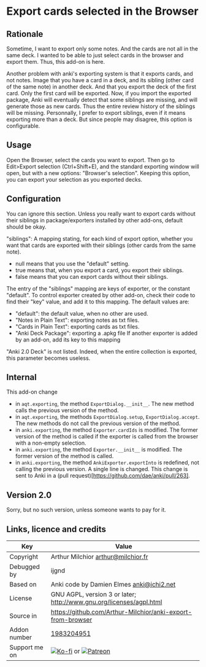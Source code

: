 # Export cards selected in the Browser
## Rationale
Sometime, I want to export only some notes. And the cards are not all
in the same deck. I wanted to be able to just select cards in the
browser and export them. Thus, this add-on is here.

Another problem with anki's exporting system is that it exports cards,
and not notes. Image that you have a card in a deck, and its sibling
(other card of the same note) in another deck. And that you export the
deck of the first card. Only the first card will be exported. Now, if
you import the exported package, Anki will eventually detect that some
siblings are missing, and will generate those as new cards. Thus the
entire review history of the siblings will be missing. Personnally, I
prefer to export siblings, even if it means exporting more than a
deck. But since people may disagree, this option is configurable.

## Usage
Open the Browser, select the cards you want to export. Then go to
Edit>Export selection (Ctrl+Shift+E), and the standard exporting
window will open, but with a new options: "Browser's
selection". Keeping this option, you can export your selection as you
exported decks.

## Configuration
You can ignore this section. Unless you really want
to export cards without their siblings in package/exporters installed
by other add-ons, default should be okay.

"siblings": A mapping stating, for each kind of export option, whether you want that cards are exported with their siblings (other cards from the same note).
* null means that you use the "default" setting.
* true means that, when you export a card, you export their siblings.
* false means that you can export cards without their siblings.

The entry of the "siblings" mapping are keys of exporter, or the constant "default". To control exporter created by other add-on, check their code to find their "key" value, and add it to this mapping. The default values are:
* "default": the default value, when no other are used.
* "Notes in Plain Text": exporting notes as txt files.
* "Cards in Plain Text": exporting cards as txt files.
* "Anki Deck Package": exporting a .apkg file
If another exporter is added by an add-on, add its key to this mapping

"Anki 2.0 Deck" is not listed. Indeed, when the entire collection is exported, this parameter becomes useless.

## Internal
This add-on change
* in `aqt.exporting`, the method `ExportDialog.__init__`. The new
  method calls the previous version of the method.
* in `aqt.exporting`, the methods `ExportDialog.setup`,
  `ExportDialog.accept`. The new methods do not call the previous
  version of the method.
* in `anki.exporting`, the method `Exporter.cardIds` is
  modified. The former version of the method is called if the exporter
  is called from the browser with a non-empty selection.
* in `anki.exporting`, the method `Exporter.__init__` is
  modified. The former version of the method is called.
* in `anki.exporting`, the method `AnkiExporter.exportInto` is
  redefined, not calling the previous version. A single line is
  changed. This change is sent to Anki in a (pull
  request)[https://github.com/dae/anki/pull/263].

## Version 2.0
Sorry, but no such version, unless someone wants to pay for it.

## Links, licence and credits

Key         |Value
------------|-------------------------------------------------------------------
Copyright   | Arthur Milchior <arthur@milchior.fr>
Debugged by | ijgnd
Based on    | Anki code by Damien Elmes <anki@ichi2.net>
License     | GNU AGPL, version 3 or later; http://www.gnu.org/licenses/agpl.html
Source in   | https://github.com/Arthur-Milchior/anki-export-from-browser
Addon number| [1983204951](https://ankiweb.net/shared/info/1983204951)
Support me on| [![Ko-fi](https://ko-fi.com/img/Kofi_Logo_Blue.svg)](https://Ko-fi.com/arthurmilchior) or [![Patreon](http://www.milchior.fr/patreon.png)](https://www.patreon.com/bePatron?u=146206)
